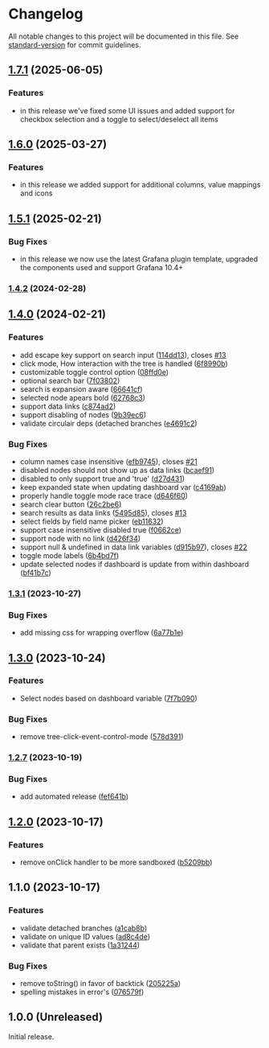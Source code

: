 # Changelog

All notable changes to this project will be documented in this file. See [standard-version](https://github.com/conventional-changelog/standard-version) for commit guidelines.

## [1.7.1](https://github.com/BrightGrafana/bright-tree-panel/compare/v1.6.0...v1.7.1) (2025-06-05)

### Features

* in this release we've fixed some UI issues and added support for checkbox selection and a toggle to select/deselect all items

## [1.6.0](https://github.com/BrightGrafana/bright-tree-panel/compare/v1.5.1...v1.6.0) (2025-03-27)

### Features

* in this release we added support for additional columns, value mappings and icons

## [1.5.1](https://github.com/BrightGrafana/bright-tree-panel/compare/v1.4.2...v1.5.1) (2025-02-21)

### Bug Fixes

* in this release we now use the latest Grafana plugin template, upgraded the components used and support Grafana 10.4+

### [1.4.2](https://github.com/BrightGrafana/bright-tree-panel/compare/v1.4.1...v1.4.2) (2024-02-28)

## [1.4.0](https://github.com/BrightGrafana/bright-tree-panel/compare/v1.3.1...v1.4.0) (2024-02-21)


### Features

* add escape key support on search input ([114dd13](https://github.com/BrightGrafana/bright-tree-panel/commit/114dd130a4a13d9bf9c60846ba137bac48915ec5)), closes [#13](https://github.com/BrightGrafana/bright-tree-panel/issues/13)
* click mode, How interaction with the tree is handled ([6f8990b](https://github.com/BrightGrafana/bright-tree-panel/commit/6f8990b6eb73bd91331d3d574776ac5af9d55f50))
* customizable toggle control option ([08ffd0e](https://github.com/BrightGrafana/bright-tree-panel/commit/08ffd0eeb9a0a61a8c2d749635c87a04bf95f7b3))
* optional search bar ([7f03802](https://github.com/BrightGrafana/bright-tree-panel/commit/7f038028383326bafb93f589642b062fd0ccc995))
* search is expansion aware ([66641cf](https://github.com/BrightGrafana/bright-tree-panel/commit/66641cfd5baabbb49bf8611ab5b9d9df705d0b88))
* selected node apears bold ([62768c3](https://github.com/BrightGrafana/bright-tree-panel/commit/62768c3bc8294face2541a1898c55ab2dc62d59c))
* support data links ([c874ad2](https://github.com/BrightGrafana/bright-tree-panel/commit/c874ad2a86966d9d51afef3dc4c8b336be6a3980))
* support disabling of nodes ([9b39ec6](https://github.com/BrightGrafana/bright-tree-panel/commit/9b39ec6dc27cd85893a18742ebeef41e4bfeb1fa))
* validate circulair deps (detached branches ([e4691c2](https://github.com/BrightGrafana/bright-tree-panel/commit/e4691c299da47ca6b15d7bb73765be0e83d9c6da))


### Bug Fixes

* column names case insensitive ([efb9745](https://github.com/BrightGrafana/bright-tree-panel/commit/efb9745ee8e4be3ba9de91c635122ec905d83c58)), closes [#21](https://github.com/BrightGrafana/bright-tree-panel/issues/21)
* disabled nodes should not show up as data links ([bcaef91](https://github.com/BrightGrafana/bright-tree-panel/commit/bcaef91108039428f0436c16a4354a1afba79793))
* disabled to only support true and 'true' ([d27d431](https://github.com/BrightGrafana/bright-tree-panel/commit/d27d431915ec7e80e2b18c2d7c258e5b9dfc0654))
* keep expanded state when updating dashboard var ([c4169ab](https://github.com/BrightGrafana/bright-tree-panel/commit/c4169abcc239a251daae3a51d84a9fca150cd2ae))
* properly handle toggle mode race trace ([d646f60](https://github.com/BrightGrafana/bright-tree-panel/commit/d646f6084dcfab04fe61c1222b8b0c7a56b28378))
* search clear button ([26c2be6](https://github.com/BrightGrafana/bright-tree-panel/commit/26c2be6571ade6cc782b255aacae53b8fe685e43))
* search results as data links ([5495d85](https://github.com/BrightGrafana/bright-tree-panel/commit/5495d85258e21c13be41aedcd8f9bfeb5d98f75d)), closes [#13](https://github.com/BrightGrafana/bright-tree-panel/issues/13)
* select fields by field name picker ([eb11632](https://github.com/BrightGrafana/bright-tree-panel/commit/eb1163213af7ecbb600599985fc654468fa31dbc))
* support case insensitive disabled true ([f0662ce](https://github.com/BrightGrafana/bright-tree-panel/commit/f0662ce499ba8a41faf8ce32ed70bcad5cdb603d))
* support node with no link ([d426f34](https://github.com/BrightGrafana/bright-tree-panel/commit/d426f340a0c044950207fdb3e99c1adf8b56af65))
* support null & undefined in data link variables ([d915b97](https://github.com/BrightGrafana/bright-tree-panel/commit/d915b97920f1ea65f107dc9f34c25f29056bab6d)), closes [#22](https://github.com/BrightGrafana/bright-tree-panel/issues/22)
* toggle mode labels ([6b4bd7f](https://github.com/BrightGrafana/bright-tree-panel/commit/6b4bd7f023631bbc3337c9cefe72291e039520a2))
* update selected nodes if dashboard is update from within dashboard ([bf41b7c](https://github.com/BrightGrafana/bright-tree-panel/commit/bf41b7c88b4752e781e176af38700139ec6007f8))

### [1.3.1](https://github.com/BrightGrafana/bright-tree-panel/compare/v1.3.0...v1.3.1) (2023-10-27)


### Bug Fixes

* add missing css for wrapping overflow ([6a77b1e](https://github.com/BrightGrafana/bright-tree-panel/commit/6a77b1ec822e16d9d1823b1decdf840024703db8))

## [1.3.0](https://github.com/BrightGrafana/bright-tree-panel/compare/v1.2.7...v1.3.0) (2023-10-24)


### Features

* Select nodes based on dashboard variable ([7f7b090](https://github.com/BrightGrafana/bright-tree-panel/commit/7f7b090f64035979ce79cfddfe776f6876dff661))


### Bug Fixes

* remove tree-click-event-control-mode ([578d391](https://github.com/BrightGrafana/bright-tree-panel/commit/578d3913f5bfbe751adaceffb08c7f85086c21bc))

### [1.2.7](https://github.com/BrightGrafana/bright-tree-panel/compare/v1.2.6...v1.2.7) (2023-10-19)

### Bug Fixes

- add automated release ([fef641b](https://github.com/BrightGrafana/bright-tree-panel/commit/fef641b45592307bc302a5c9793a0d3ab5eb63b0))

## [1.2.0](https://github.com/BrightGrafana/bright-tree-panel/compare/v1.1.0...v1.2.0) (2023-10-17)

### Features

- remove onClick handler to be more sandboxed ([b5209bb](https://github.com/BrightGrafana/bright-tree-panel/commit/b5209bb5253426b4b04471eb93b11055dc40c1ea))

## 1.1.0 (2023-10-17)

### Features

- validate detached branches ([a1cab8b](https://github.com/BrightGrafana/bright-tree-panel/commit/a1cab8bbaa3c16bd5ab6013f65330780e4dd4c9a))
- validate on unique ID values ([ad8c4de](https://github.com/BrightGrafana/bright-tree-panel/commit/ad8c4de8e0c4718549093bb6dfa95599da1a6465))
- validate that parent exists ([1a31244](https://github.com/BrightGrafana/bright-tree-panel/commit/1a31244aad6a6b75f64f4f5720195fd9dbf58449))

### Bug Fixes

- remove toString() in favor of backtick ([205225a](https://github.com/BrightGrafana/bright-tree-panel/commit/205225aa98c50fdd13070bc44e292932a2530e11))
- spelling mistakes in error's ([076579f](https://github.com/BrightGrafana/bright-tree-panel/commit/076579febacdad23e86fd7888534c220095998c7))

## 1.0.0 (Unreleased)

Initial release.
